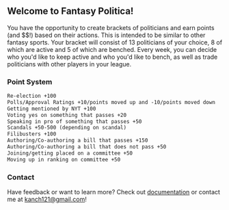 ## Welcome to Fantasy Politica!

You have the opportunity to create brackets of politicians and earn points (and $$!) based on their actions. This is intended to be similar to other fantasy sports. Your bracket will consist of 13 politicians of your choice, 8 of which are active and 5 of which are benched. Every week, you can decide who you'd like to keep active and who you'd like to bench, as well as trade politicians with other players in your league.


### Point System
```markdown
Re-election +100
Polls/Approval Ratings +10/points moved up and -10/points moved down
Getting mentioned by NYT +100
Voting yes on something that passes +20
Speaking in pro of something that passes +50
Scandals +50-500 (depending on scandal)
Filibusters +100
Authoring/Co-authoring a bill that passes +150
Authoring/Co-authoring a bill that does not pass +50
Joining/getting placed on a committee +50
Moving up in ranking on committee +50
```



### Contact

Have feedback or want to learn more? Check out [documentation](https://github.com/khshah6/khshah6.github.io) or contact me at kanch121@gmail.com!

